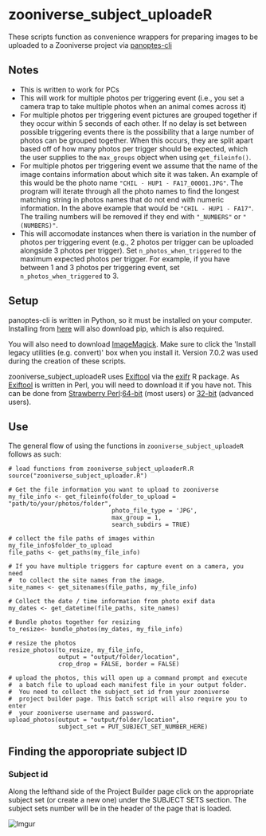 # zooniverse_subject_uploadeR

These scripts function as convenience wrappers for preparing images to be uploaded to a Zooniverse project via [panoptes-cli](https://github.com/zooniverse/panoptes-cli)

## Notes
- This is written to work for PCs 
- This will work for multiple photos per triggering event (i.e., you set a camera trap to take multiple photos when an animal comes across it)
- For multiple photos per triggering event pictures are grouped together if they occur within 5 seconds of each other. If no delay is set between possible triggering events there is the possibility that a large number of photos can be grouped together. When this occurs, they are split apart based off of how many photos per trigger should be expected, which the user supplies to the `max_groups` object when using `get_fileinfo()`.
- For multiple photos per triggering event we assume that the name of the image contains information about which site it was taken. An
example of this would be the photo name `"CHIL - HUP1 - FA17_00001.JPG"`. The program will iterate through all the photo names to find
 the longest matching string in photos names that do not end with numeric information. In the above example that would be `"CHIL - HUP1 - FA17"`. The trailing numbers will be removed if they end with `"_NUMBERS"` or `"(NUMBERS)"`.
- This will accomodate instances when there is variation in the number of photos per triggering event (e.g., 2 photos per trigger can be uploaded alongside 3 photos per trigger). Set `n_photos_when_triggered` to the maximum expected photos per trigger. For example, if you have between 1 and 3 photos per triggering event, set `n_photos_when_triggered` to 3.

## Setup
panoptes-cli is written in Python, so it must be installed on your computer. Installing from [here](https://www.python.org/downloads/) will also download pip, which is also required.

You will also need to download [ImageMagick](http://www.imagemagick.org/script/index.php). Make sure to click the 'Install legacy utilities (e.g. convert)' box when you install it.  Version 7.0.2 was used during the creation of these scripts.

zooniverse_subject_uploadeR uses [Exiftool](https://sno.phy.queensu.ca/~phil/exiftool/) via the [exifr](https://github.com/paleolimbot/exifr) R package. As [Exiftool](https://sno.phy.queensu.ca/~phil/exiftool/) is written in Perl, you will need to download it if you have not. This can be done from [Strawberry Perl](http://strawberryperl.com/):[64-bit](http://strawberryperl.com/download/5.26.0.1/strawberry-perl-5.26.0.1-64bit.msi) (most users) or [32-bit](http://strawberryperl.com/download/5.26.0.1/strawberry-perl-5.26.0.1-32bit.msi) (advanced users).

## Use

The general flow of using the functions in `zooniverse_subject_uploadeR` follows as such:
```
# load functions from zooniverse_subject_uploaderR.R
source("zooniverse_subject_uploader.R")

# Get the file information you want to upload to zooniverse
my_file_info <- get_fileinfo(folder_to_upload = "path/to/your/photos/folder",
                             photo_file_type = 'JPG',
                             max_group = 1,
                             search_subdirs = TRUE)

# collect the file paths of images within my_file_info$folder_to_upload
file_paths <- get_paths(my_file_info)

# If you have multiple triggers for capture event on a camera, you need
#  to collect the site names from the image.
site_names <- get_sitenames(file_paths, my_file_info)

# Collect the date / time information from photo exif data
my_dates <- get_datetime(file_paths, site_names)

# Bundle photos together for resizing
to_resize<- bundle_photos(my_dates, my_file_info)

# resize the photos
resize_photos(to_resize, my_file_info, 
              output = "output/folder/location", 
              crop_drop = FALSE, border = FALSE)

# upload the photos, this will open up a command prompt and execute
#  a batch file to upload each manifest file in your output folder.
#  You need to collect the subject_set id from your zooniverse
#  project builder page. This batch script will also require you to enter
#  your zooniverse username and password.
upload_photos(output = "output/folder/location",
              subject_set = PUT_SUBJECT_SET_NUMBER_HERE)
```


## Finding the apporopriate subject ID

### Subject id
Along the lefthand side of the Project Builder page click on the appropriate subject set (or create a new one) under the SUBJECT SETS section. The subject sets number will be in the header of the page that is loaded.

![Imgur](http://i.imgur.com/JRDVYTA.png)





